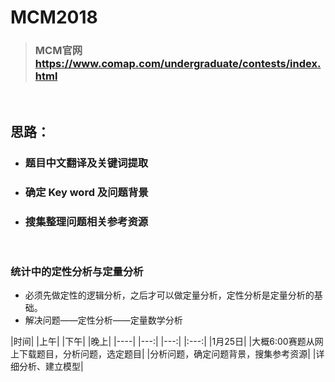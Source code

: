 # MCM2018
> ### MCM官网 https://www.comap.com/undergraduate/contests/index.html 
&nbsp;
&nbsp;
## 思路：
- ### 题目中文翻译及关键词提取
- ### 确定 Key word 及问题背景
- ### 搜集整理问题相关参考资源
&nbsp;
&nbsp;
### 统计中的定性分析与定量分析
- 必须先做定性的逻辑分析，之后才可以做定量分析，定性分析是定量分析的基础。
- 解决问题——定性分析——定量数学分析
&nbsp;
&nbsp;

|时间| |上午| |下午| |晚上|
|----| |---:| |---:| |:---:|
|1月25日| |大概6:00赛题从网上下载题目，分析问题，选定题目| |分析问题，确定问题背景，搜集参考资源| |详细分析、建立模型|
